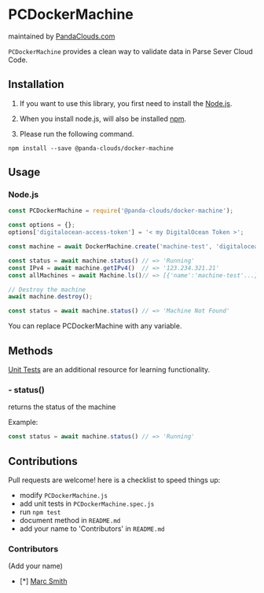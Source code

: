 
PCDockerMachine
=========
maintained by [PandaClouds.com](https://pandaclouds.com)

`PCDockerMachine` provides a clean way to validate data in Parse Sever Cloud Code.


Installation
------------

1. If you want to use this library, you first need to install the [Node.js](https://nodejs.org/en/).

2. When you install node.js, will also be installed [npm](https://www.npmjs.com/).

3. Please run the following command.

```
npm install --save @panda-clouds/docker-machine
```

Usage
-----

### Node.js

```javascript
const PCDockerMachine = require('@panda-clouds/docker-machine');

const options = {};
options['digitalocean-access-token'] = '< my DigitalOcean Token >';

const machine = await DockerMachine.create('machine-test', 'digitalocean', options);

const status = await machine.status() // => 'Running'
const IPv4 = await machine.getIPv4()  // => '123.234.321.21'
const allMachines = await Machine.ls()// => [{'name':'machine-test'...},{'name':'other-machine'...}]

// Destroy the machine 
await machine.destroy();

const status = await machine.status() // => 'Machine Not Found'
```

You can replace PCDockerMachine with any variable.


Methods
-------

[Unit Tests] are an additional resource for learning functionality.

### - status()

returns the status of the machine

Example:

```javascript
const status = await machine.status() // => 'Running'
```



Contributions
-------------

Pull requests are welcome! here is a checklist to speed things up:

- modify `PCDockerMachine.js`
- add unit tests in `PCDockerMachine.spec.js`
- run `npm test`
- document method in `README.md`
- add your name to 'Contributors' in `README.md`


### Contributors

(Add your name)

- [*] [Marc Smith](https://github.com/mrmarcsmith)


[Unit Tests]: https://github.com/panda-clouds/string/blob/master/spec/PCDockerMachine.spec.js
